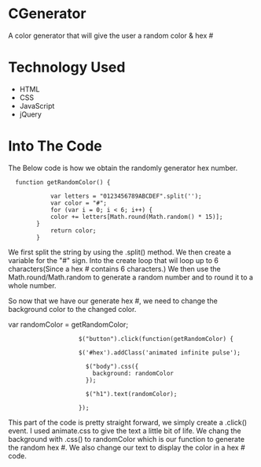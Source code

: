 # CGenerator

A color generator that will give the user a random color &amp; hex #

# Technology Used

* HTML
* CSS
* JavaScript
* jQuery

# Into The Code

The Below code is how we obtain the randomly generator hex number.
`````
  function getRandomColor() {

            var letters = "0123456789ABCDEF".split('');
            var color = "#";
            for (var i = 0; i < 6; i++) {
            color += letters[Math.round(Math.random() * 15)];
        }
            return color;
        }
`````
We first split the string by using the .split() method. We then create a variable for the "#" sign. Into the create loop that wil loop up to 6 characters(Since a hex # contains 6 characters.) We then use the Math.round/Math.random to generate a random number and to round it to a whole number. 

So now that we have our generate hex #, we need to change the background color to the changed color.

var randomColor = getRandomColor;
`````
                    $("button").click(function(getRandomColor) {

                    $('#hex').addClass('animated infinite pulse');

                      $("body").css({
                        background: randomColor
                      });

                      $("h1").text(randomColor);

                    });
`````

This part of the code is pretty straight forward, we simply create a .click() event. I used animate.css to give the text a little bit of life. We chang the background with .css() to randomColor which is our function to generate the random hex #. We also change our text to display the color in a hex # code.
